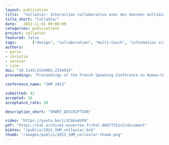 ```yaml
---
layout: publication
title:  "CollaStar: Interaction collaborative avec des données multidimensionnelles et temporelles"
title_short: "CollaStar"
date:   2013-11-01 00:00:00
categories: publications
project: collastar
featured: false
tags: 		["design", "collaboration", "multi-touch", "information visualization", "authoring tool"]
authors: 
- perin
- christie
- vernier
- lino
doi: "10.1145/2534903.2534919"
proceedings: "Proceedings of the French Speaking Conference on Human-Computer Interaction (IHM 2013), Nov 2013, Bordeaux, France. ACM"

conference_name: "IHM 2013"

submitted: 42
accepted: 16
acceptance_rate: 38

description_short: "SHORT_DESCRIPTION"

video: "https://youtu.be/ji3CbEo4UPA"
pdf: "https://hal.archives-ouvertes.fr/hal-00877321v2/document"
bibtex: "/publis/2013_IHM_collastar.bib"
thumb: "/images/publis/2013_IHM_collastar-thumb.png"
---
```

